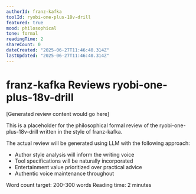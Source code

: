 ```yaml
---
authorId: franz-kafka
toolId: ryobi-one-plus-18v-drill
featured: true
mood: philosophical
tone: formal
readingTime: 2
shareCount: 0
dateCreated: "2025-06-27T11:46:40.314Z"
lastUpdated: "2025-06-27T11:46:40.314Z"
---
```


# franz-kafka Reviews ryobi-one-plus-18v-drill

[Generated review content would go here]

This is a placeholder for the philosophical formal review of the ryobi-one-plus-18v-drill written in the style of franz-kafka.

The actual review will be generated using LLM with the following approach:
- Author style analysis will inform the writing voice
- Tool specifications will be naturally incorporated
- Entertainment value prioritized over practical advice
- Authentic voice maintenance throughout

Word count target: 200-300 words
Reading time: 2 minutes

